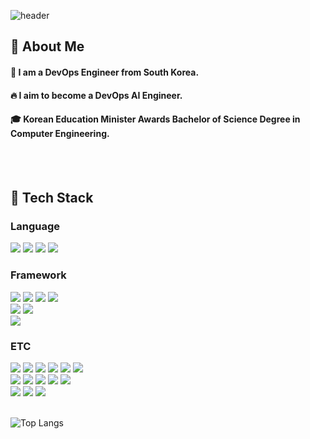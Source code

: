 
<div>
  
  <!--Header-->
  ![header](https://capsule-render.vercel.app/api?type=Blur&color=auto&height=300&section=header&text=Hello%20World..!!!&fontSize=90&animation=twinkling)
  
</div>


<div>
  <!--Body-->
  
  ## 👀 About Me
  #### :raising_hand: I am a DevOps Engineer from South Korea.<br/>
  #### :fire: I aim to become a DevOps AI Engineer.<br/>
  #### :mortar_board: Korean Education Minister Awards Bachelor of Science Degree in Computer Engineering.
  <br/>
  <br/>

  ## 🧱 Tech Stack
  ### Language
  <!--JAVA-->
  <img src="https://img.shields.io/badge/JAVA-007396.svg?style=flat-aquare&logo=Java&logoColor=white" />
  <!--JavaScript-->
  <img src="https://img.shields.io/badge/JavaScript-F7DF1E?style=flat-square&logo=JavaScript&logoColor=white"/>
  <!--HTML5-->
  <img src="https://img.shields.io/badge/HTML5-E34F26?style=flat-square&logo=HTML5&logoColor=white"/>
  <!--CSS-->
  <img src="https://img.shields.io/badge/CSS3-1572B6?style=flat-square&logo=CSS3&logoColor=white"/>
  <br/>

  ### Framework
  <!--Spring-->
  <img src="https://img.shields.io/badge/Spring-6DB33F.svg?style=flat-aquare&logo=spring&logoColor=white" />
  <!--SpringBoot-->
  <img src="https://img.shields.io/badge/SpringBoot-6DB33F.svg?style=flat-aquare&logo=springboot&logoColor=white" />
  <!--Spring Security-->
  <img src="https://img.shields.io/badge/Spring Security-6DB33F.svg?style=flat-aquare&logo=springsecurity&logoColor=white" />
  <!--Spring Data JPA-->
  <img src="https://img.shields.io/badge/Spring Data JPA-6DB33F.svg?style=flat-aquare&logo=&logoColor=white" />
  <br/>
  <!--React-->
  <img src="https://img.shields.io/badge/React-61DAFB?style=flat-square&logo=React&logoColor=white&Color=white"/>
  <!--Vue-->
  <img src="https://img.shields.io/badge/Vue-4FC08D.svg?style=flat-aquare&logo=vuedotjs&logoColor=white" />
  <br/>
  <!--.NET-->
  <img src="https://img.shields.io/badge/.NET-512BD4.svg?style=flat-aquare&logo=dotnet&logoColor=white" />
  <br/>

  ### ETC
  <!--Git-->
  <img src="https://img.shields.io/badge/Git-F05032.svg?style=flat-aquare&logo=git&logoColor=white" />
  <!--Rocky Linux-->
  <img src="https://img.shields.io/badge/Rocky Linux-10B981.svg?style=flat-aquare&logo=rockylinux&logoColor=white" />
  <!--Git-->
  <img src="https://img.shields.io/badge/CentOS-EE0000.svg?style=flat-aquare&logo=redhat&logoColor=white" />
  <!--Amazon AWS-->
  <img src="https://img.shields.io/badge/AWS-232F3E.svg?style=flat-aquare&logo=amazonwebservices&logoColor=white" />
  <!--GCP-->
  <img src="https://img.shields.io/badge/GCP-4285F4.svg?style=flat-aquare&logo=google&logoColor=white" />
  <!--Wireshark-->
  <img src="https://img.shields.io/badge/Wireshark-1679A7.svg?style=flat-aquare&logo=wireshark&logoColor=white" />
  <br/>
  <!--MySQL-->
  <img src="https://img.shields.io/badge/MySQL-4479A1?style=flat-square&logo=mysql&logoColor=white"/>
  <!--MariaDB-->
  <img src="https://img.shields.io/badge/MariaDB-003545?style=flat-square&logo=mariadb&logoColor=white"/>
  <!--PostgreSQL-->
  <img src="https://img.shields.io/badge/PostgreSQL-4169E1?style=flat-square&logo=postgresql&logoColor=white"/>
  <!--MSSQL-->
  <img src="https://img.shields.io/badge/MSSQL-DDDF72?style=flat-square&logo=&logoColor=white"/>
  <!--Oracle-->
  <img src="https://img.shields.io/badge/Oracle-DA291C?style=flat-square&logo=&logoColor=white"/>
  <br/>
  <!--Slack-->
  <img src="https://img.shields.io/badge/Slack-4A154B?style=flat-square&logo=Slack&logoColor=white"/>
  <!--Notion-->
  <img src="https://img.shields.io/badge/Notion-000000?style=flat-square&logo=notion&logoColor=white"/>
  <!--Figma-->
  <img src="https://img.shields.io/badge/Figma-F24E1E.svg?style=flat-aquare&logo=figma&logoColor=white" />
  <br/>
  <br/>

  ![Top Langs](https://github-readme-stats.vercel.app/api/top-langs/?username=Heo-Jin-yeong&layout=compact)
  
<!--
  ## 🤔 Github Stats
  [![Anurag's GitHub stats](https://github-readme-stats.vercel.app/api?username=Heo-Jin-yoeng)](https://github.com/anuraghazra/github-readme-stats)
  <br/>
  [![Top Langs](https://github-readme-stats.vercel.app/api/top-langs/?username=Heo-Jin-yoeng)](https://github.com/anuraghazra/github-readme-stats)
-->
</div>



